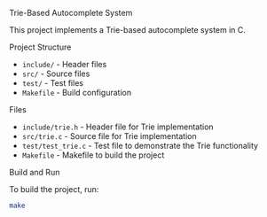 Trie-Based Autocomplete System

This project implements a Trie-based autocomplete system in C.

Project Structure

- `include/` - Header files
- `src/` - Source files
- `test/` - Test files
- `Makefile` - Build configuration

Files

- `include/trie.h` - Header file for Trie implementation
- `src/trie.c` - Source file for Trie implementation
- `test/test_trie.c` - Test file to demonstrate the Trie functionality
- `Makefile` - Makefile to build the project

Build and Run

To build the project, run:
```sh
make
